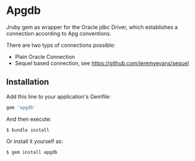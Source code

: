 # Apgdb

Jruby gem as wrapper for the Oracle jdbc Driver, which establishes a
connection according to Apg conventions.

There are two typs of connections possible:

- Plain Oracle Connection
- Sequel based connection, see https://github.com/jeremyevans/sequel

## Installation

Add this line to your application's Gemfile:

```ruby
gem 'apgdb'
```

And then execute:

    $ bundle install

Or install it yourself as:

    $ gem install apgdb



